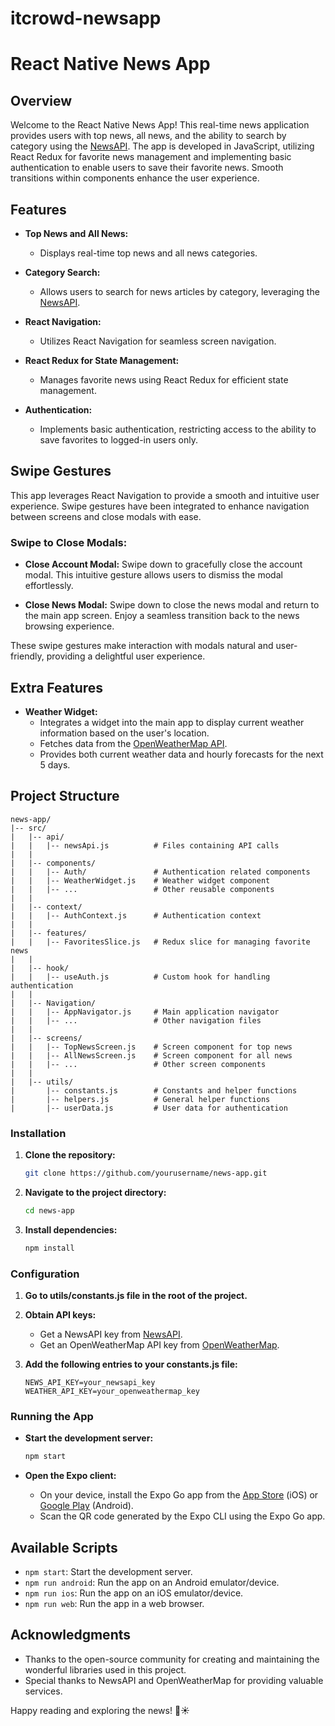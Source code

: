 # itcrowd-newsapp


# React Native News App

## Overview

Welcome to the React Native News App! This real-time news application provides users with top news, all news, and the ability to search by category using the [NewsAPI](https://newsapi.org/). The app is developed in JavaScript, utilizing React Redux for favorite news management and implementing basic authentication to enable users to save their favorite news. Smooth transitions within components enhance the user experience.

## Features

- **Top News and All News:**
  - Displays real-time top news and all news categories.

- **Category Search:**
  - Allows users to search for news articles by category, leveraging the [NewsAPI](https://newsapi.org/).

- **React Navigation:**
  - Utilizes React Navigation for seamless screen navigation.

- **React Redux for State Management:**
  - Manages favorite news using React Redux for efficient state management.

- **Authentication:**
  - Implements basic authentication, restricting access to the ability to save favorites to logged-in users only.

## Swipe Gestures

This app leverages React Navigation to provide a smooth and intuitive user experience. Swipe gestures have been integrated to enhance navigation between screens and close modals with ease.

### Swipe to Close Modals:

- **Close Account Modal:** Swipe down to gracefully close the account modal. This intuitive gesture allows users to dismiss the modal effortlessly.

- **Close News Modal:** Swipe down to close the news modal and return to the main app screen. Enjoy a seamless transition back to the news browsing experience.

These swipe gestures make interaction with modals natural and user-friendly, providing a delightful user experience.



## Extra Features

- **Weather Widget:**
  - Integrates a widget into the main app to display current weather information based on the user's location.
  - Fetches data from the [OpenWeatherMap API](https://openweathermap.org/api).
  - Provides both current weather data and hourly forecasts for the next 5 days.

## Project Structure

```plaintext
news-app/
|-- src/
|   |-- api/
|   |   |-- newsApi.js          # Files containing API calls
|   |
|   |-- components/
|   |   |-- Auth/               # Authentication related components
|   |   |-- WeatherWidget.js    # Weather widget component
|   |   |-- ...                 # Other reusable components
|   |
|   |-- context/
|   |   |-- AuthContext.js      # Authentication context
|   |
|   |-- features/
|   |   |-- FavoritesSlice.js   # Redux slice for managing favorite news
|   |
|   |-- hook/
|   |   |-- useAuth.js          # Custom hook for handling authentication
|   |
|   |-- Navigation/
|   |   |-- AppNavigator.js     # Main application navigator
|   |   |-- ...                 # Other navigation files
|   |
|   |-- screens/
|   |   |-- TopNewsScreen.js    # Screen component for top news
|   |   |-- AllNewsScreen.js    # Screen component for all news
|   |   |-- ...                 # Other screen components
|   |
|   |-- utils/
|       |-- constants.js        # Constants and helper functions
|       |-- helpers.js          # General helper functions
|       |-- userData.js         # User data for authentication
```

### Installation

1. **Clone the repository:**

    ```bash
    git clone https://github.com/yourusername/news-app.git
    ```

2. **Navigate to the project directory:**

    ```bash
    cd news-app
    ```

3. **Install dependencies:**

    ```bash
    npm install
    ```

### Configuration

1. **Go to utils/constants.js file in the root of the project.**

2. **Obtain API keys:**
   - Get a NewsAPI key from [NewsAPI](https://newsapi.org/).
   - Get an OpenWeatherMap API key from [OpenWeatherMap](https://openweathermap.org/).

3. **Add the following entries to your constants.js file:**

    ```env
    NEWS_API_KEY=your_newsapi_key
    WEATHER_API_KEY=your_openweathermap_key
    ```

### Running the App

- **Start the development server:**

    ```bash
    npm start
    ```

- **Open the Expo client:**
  - On your device, install the Expo Go app from the [App Store](https://apps.apple.com/app/apple-store/id982107779) (iOS) or [Google Play](https://play.google.com/store/apps/details?id=host.exp.exponent) (Android).
  - Scan the QR code generated by the Expo CLI using the Expo Go app.

## Available Scripts

- `npm start`: Start the development server.
- `npm run android`: Run the app on an Android emulator/device.
- `npm run ios`: Run the app on an iOS emulator/device.
- `npm run web`: Run the app in a web browser.


## Acknowledgments

- Thanks to the open-source community for creating and maintaining the wonderful libraries used in this project.
- Special thanks to NewsAPI and OpenWeatherMap for providing valuable services.

Happy reading and exploring the news! 📰☀️
